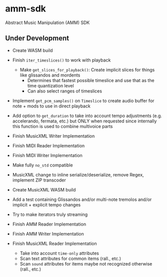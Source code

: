 # amm-sdk

Abstract Music Manipulation (AMM) SDK

## Under Development

* Create WASM build
* Finish `iter_timeslices()` to work with playback
  * Make `get_slices_for_playback()`: Create implicit slices for things like glissandos and mordents
    * Determines that fastest possible timeslice and use that as the time quantization level
    * Can also select ranges of timeslices
* Implement `get_pcm_samples()` on `Timeslice` to create audio buffer for note + mods to use in direct playback
* Add option to `get_duration` to take into account tempo adjustments (e.g. accelerando, fermata, etc.) but ONLY when requested since internally this function is used to combine multivoice parts
* Finish MusicXML Writer Implementation
* Finish MIDI Reader Implementation
* Finish MIDI Writer Implementation
* Make fully `no_std` compatible
* MusicXML change to inline serialize/deserialize, remove Regex, implement ZIP transcoder
* Create MusicXML WASM build

* Add a test containing Glissandos and/or multi-note tremolos and/or implicit + explicit tempo changes
* Try to make iterators truly streaming
* Finish AMM Reader Implementation
* Finish AMM Writer Implementation
* Finish MusicXML Reader Implementation
  * Take into account `time-only` attributes
  * Scan text attributes for common items (rall., etc.)
  * Scan `sound` attributes for items maybe not recognized otherwise (rall., etc.)
